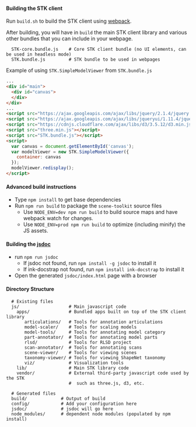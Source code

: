 
#### Building the STK client

Run `build.sh` to build the STK client using [webpack](https://webpack.js.org/).

After building, you will have in `build` the main STK client library and various other bundles
that you can include in your webpage.

```
  STK-core.bundle.js    # Core STK client bundle (no UI elements, can be used in headless mode)
  STK.bundle.js         # STK bundle to be used in webpages 
```

Example of using `STK.SimpleModelViewer` from `STK.bundle.js`
```html
...
<div id="main">
  <div id="canvas">
  </div>
</div>
...
<script src="https://ajax.googleapis.com/ajax/libs/jquery/2.1.4/jquery.min.js"></script>
<script src="https://ajax.googleapis.com/ajax/libs/jqueryui/1.11.4/jquery-ui.min.js"></script>
<script src="https://cdnjs.cloudflare.com/ajax/libs/d3/3.5.12/d3.min.js"></script>
<script src="three.min.js"></script>
<script src="STK.bundle.js"></script>
<script>
  var canvas = document.getElementById('canvas');
  var modelViewer = new STK.SimpleModelViewer({
    container: canvas
  });
  modelViewer.redisplay();
</script>
```

#### Advanced build instructions
* Type `npm install` to get base dependencies
* Run `npm run build` to package the `scene-toolkit` source files
  * Use `NODE_ENV=dev npm run build` to build source maps and have webpack watch for changes.
  * Use `NODE_ENV=prod npm run build` to optimize (including minify) the JS assets.


#### Building the [jsdoc](http://usejsdoc.org/index.html)
- run `npm run jsdoc`
  - If jsdoc not found, run `npm install -g jsdoc` to install it
  - If ink-docstrap not found, run `npm install ink-docstrap` to install it
- Open the generated `jsdoc/index.html` page with a browser

#### Directory Structure
```
  # Existing files
  js/                   # Main javascript code
    apps/               # Bundled apps built on top of the STK client library 
       articulations/   # Tools for annotation articulations
       model-scaler/    # Tools for scaling models
       model-tools/     # Tools for annotating model category
       part-annotator/  # Tools for annotating model parts
       rlsd/            # Tools for RLSD project
       scan-annotator/  # Tools for annotating scans
       scene-viewer/    # Tools for viewing scenes
       taxonomy-viewer/ # Tools for viewing ShapeNet taxonomy
       viz/             # Visualization tools
    lib/                # Main STK library code
    vendor/             # External third-party javascript code used by the STK 
                        #  such as three.js, d3, etc.
    
  # Generated files
  build/             # Output of build
  config/            # Add your configuration here
  jsdoc/             # jsdoc will go here
  node_modules/      # dependent node modules (populated by npm install)
```
